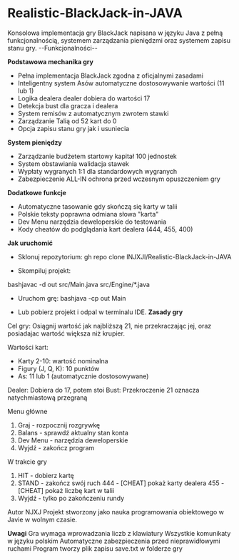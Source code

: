 # Realistic-BlackJack-in-JAVA
Konsolowa implementacja gry BlackJack napisana w języku Java z pełną funkcjonalnością, systemem zarządzania pieniędzmi oraz systemem zapisu stanu gry.
--Funkcjonalności--

**Podstawowa mechanika gry**
- Pełna implementacja BlackJack zgodna z oficjalnymi zasadami
- Inteligentny system Asów automatyczne dostosowywanie wartości (11 lub 1)
- Logika dealera dealer dobiera do wartości 17
- Detekcja bust dla gracza i dealera
- System remisów z automatycznym zwrotem stawki
- Zarządzanie Talią od 52 kart do 0
- Opcja zapisu stanu gry jak i usuniecia

**System pieniędzy**
- Zarządzanie budżetem startowy kapitał 100 jednostek
- System obstawiania walidacja stawek
- Wypłaty wygranych 1:1 dla standardowych wygranych
- Zabezpieczenie ALL-IN ochrona przed wczesnym opuszczeniem gry

**Dodatkowe funkcje**
- Automatyczne tasowanie gdy skończą się karty w talii
- Polskie teksty poprawna odmiana słowa "karta"
- Dev Menu narzędzia deweloperskie do testowania
- Kody cheatów do podglądania kart dealera (444, 455, 400)

**Jak uruchomić**

- Sklonuj repozytorium:
gh repo clone lNJXJl/Realistic-BlackJack-in-JAVA

- Skompiluj projekt:

bashjavac -d out src/Main.java src/Engine/*.java

- Uruchom grę:
bashjava -cp out Main

- Lub pobierz projekt i odpal w terminalu IDE.
**Zasady gry**

Cel gry: Osiągnij wartość jak najbliższą 21, nie przekraczając jej, oraz posiadajac wartość większa niż krupier.

Wartości kart:
- Karty 2-10: wartość nominalna
- Figury (J, Q, K): 10 punktów
- As: 11 lub 1 (automatycznie dostosowywane)


Dealer: Dobiera do 17, potem stoi
Bust: Przekroczenie 21 oznacza natychmiastową przegraną


Menu główne
1. Graj - rozpocznij rozgrywkę
2. Balans - sprawdź aktualny stan konta
3. Dev Menu - narzędzia deweloperskie
0. Wyjdź - zakończ program

W trakcie gry

1. HIT - dobierz kartę
2. STAND - zakończ swój ruch
444 - [CHEAT] pokaż karty dealera
455 - [CHEAT] pokaż liczbę kart w talii
0. Wyjdź - tylko po zakończeniu rundy


Autor NJXJ
Projekt stworzony jako nauka programowania obiektowego w Javie w wolnym czasie.

**Uwagi**
Gra wymaga wprowadzania liczb z klawiatury
Wszystkie komunikaty w języku polskim
Automatyczne zabezpieczenia przed nieprawidłowymi ruchami
Program tworzy plik zapisu save.txt w folderze gry
